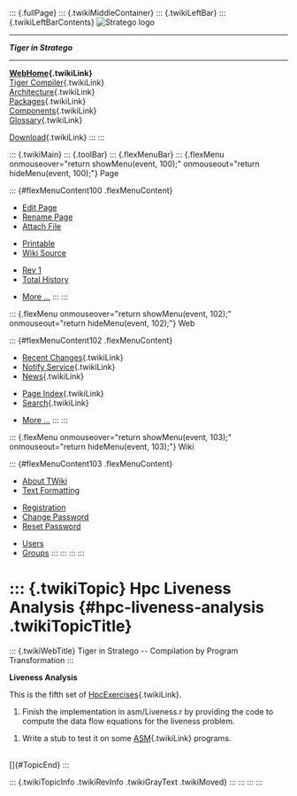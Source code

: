 ::: {.fullPage}
::: {.twikiMiddleContainer}
::: {.twikiLeftBar}
::: {.twikiLeftBarContents}
![Stratego
logo](../pub/Stratego/StrategoLogo/StrategoLogoTextlessWhite-100px.png)

------------------------------------------------------------------------

***Tiger in Stratego***

------------------------------------------------------------------------

**[WebHome](WebHome){.twikiLink}**\
[Tiger Compiler](TigerCompiler){.twikiLink}\
[Architecture](CompilerArchitecture){.twikiLink}\
[Packages](CompilerPackages){.twikiLink}\
[Components](CompilerComponent){.twikiLink}\
[Glossary](WebGlossary){.twikiLink}

[Download](DownloadAndInstallation){.twikiLink}
:::
:::

::: {.twikiMain}
::: {.toolBar}
::: {.flexMenuBar}
::: {.flexMenu onmouseover="return showMenu(event, 100);" onmouseout="return hideMenu(event, 100);"}
Page

::: {#flexMenuContent100 .flexMenuContent}
-   [Edit
    Page](http://www.program-transformation.org/edit/Tiger/HpcLivenessAnalysis?t=1536826698)
-   [Rename
    Page](http://www.program-transformation.org/rename/Tiger/HpcLivenessAnalysis)
-   [Attach
    File](http://www.program-transformation.org/attach/Tiger/HpcLivenessAnalysis)

<!-- -->

-   [Printable](http://www.program-transformation.org/view/Tiger/HpcLivenessAnalysis?skin=print.pattern)
-   [Wiki
    Source](http://www.program-transformation.org/view/Tiger/HpcLivenessAnalysis?skin=text&raw=on&contenttype=text/plain)

<!-- -->

-   [Rev
    1](http://www.program-transformation.org/view/Tiger/HpcLivenessAnalysis?rev=1.1)
-   [Total
    History](http://www.program-transformation.org/rdiff/Tiger/HpcLivenessAnalysis)

<!-- -->

-   [More
    \...](http://www.program-transformation.org/oops/Tiger/HpcLivenessAnalysis?template=oopsmore&param1=1.1&param2=1.1)
:::
:::

::: {.flexMenu onmouseover="return showMenu(event, 102);" onmouseout="return hideMenu(event, 102);"}
Web

::: {#flexMenuContent102 .flexMenuContent}
-   [Recent Changes](WebChanges){.twikiLink}
-   [Notify Service](WebNotify){.twikiLink}
-   [News](WebNews){.twikiLink}

<!-- -->

-   [Page Index](WebIndex){.twikiLink}
-   [Search](WebSearch){.twikiLink}

<!-- -->

-   [More
    \...](http://www.program-transformation.org/oops/Tiger/HpcLivenessAnalysis?template=oopsmore&param1=1.1&param2=1.1)
:::
:::

::: {.flexMenu onmouseover="return showMenu(event, 103);" onmouseout="return hideMenu(event, 103);"}
Wiki

::: {#flexMenuContent103 .flexMenuContent}
-   [About
    TWiki](http://www.program-transformation.org/view/TWiki/WebHome)
-   [Text
    Formatting](http://www.program-transformation.org/view/TWiki/TextFormattingRules)

<!-- -->

-   [Registration](http://www.program-transformation.org/view/TWiki/TWikiRegistration)
-   [Change
    Password](http://www.program-transformation.org/view/TWiki/ChangePassword)
-   [Reset
    Password](http://www.program-transformation.org/view/TWiki/ResetPassword)

<!-- -->

-   [Users](http://www.program-transformation.org/view/Main/TWikiUsers)
-   [Groups](http://www.program-transformation.org/view/Main/TWikiGroups)
:::
:::
:::
:::

::: {.twikiTopic}
Hpc Liveness Analysis {#hpc-liveness-analysis .twikiTopicTitle}
=====================

::: {.twikiWebTitle}
Tiger in Stratego \-- Compilation by Program Transformation
:::

**Liveness Analysis**

This is the fifth set of [HpcExercises](HpcExercises){.twikiLink}.

1.  Finish the implementation in asm/Liveness.r by providing the code to
    compute the data flow equations for the liveness problem.

<!-- -->

1.  Write a stub to test it on some [ASM](ASM){.twikiLink} programs.

\
[]{#TopicEnd}
:::

::: {.twikiTopicInfo .twikiRevInfo .twikiGrayText .twikiMoved}
:::
:::
:::
:::
